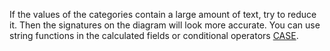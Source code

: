 If the values of the categories contain a large amount of text, try to reduce it. Then the signatures on the diagram will look more accurate. You can use string functions in the calculated fields or conditional operators [CASE](../../function-ref/CASE.md).